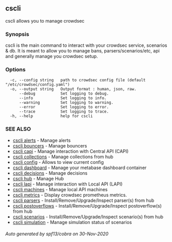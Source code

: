 ## cscli

cscli allows you to manage crowdsec

### Synopsis

cscli is the main command to interact with your crowdsec service, scenarios & db.
It is meant to allow you to manage bans, parsers/scenarios/etc, api and generally manage you crowdsec setup.

### Options

```
  -c, --config string   path to crowdsec config file (default "/etc/crowdsec/config.yaml")
  -o, --output string   Output format : human, json, raw.
      --debug           Set logging to debug.
      --info            Set logging to info.
      --warning         Set logging to warning.
      --error           Set logging to error.
      --trace           Set logging to trace.
  -h, --help            help for cscli
```

### SEE ALSO

* [cscli alerts](cscli_alerts.md)	 - Manage alerts
* [cscli bouncers](cscli_bouncers.md)	 - Manage bouncers
* [cscli capi](cscli_capi.md)	 - Manage interaction with Central API (CAPI)
* [cscli collections](cscli_collections.md)	 - Manage collections from hub
* [cscli config](cscli_config.md)	 - Allows to view current config
* [cscli dashboard](cscli_dashboard.md)	 - Manage your metabase dashboard container
* [cscli decisions](cscli_decisions.md)	 - Manage decisions
* [cscli hub](cscli_hub.md)	 - Manage Hub
* [cscli lapi](cscli_lapi.md)	 - Manage interaction with Local API (LAPI)
* [cscli machines](cscli_machines.md)	 - Manage local API machines
* [cscli metrics](cscli_metrics.md)	 - Display crowdsec prometheus metrics.
* [cscli parsers](cscli_parsers.md)	 - Install/Remove/Upgrade/Inspect parser(s) from hub
* [cscli postoverflows](cscli_postoverflows.md)	 - Install/Remove/Upgrade/Inspect postoverflow(s) from hub
* [cscli scenarios](cscli_scenarios.md)	 - Install/Remove/Upgrade/Inspect scenario(s) from hub
* [cscli simulation](cscli_simulation.md)	 - Manage simulation status of scenarios

###### Auto generated by spf13/cobra on 30-Nov-2020
